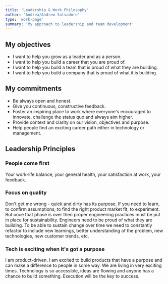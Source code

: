 ```yaml
---
title: 'Leadership & Work Philosophy'
author: 'Andrea/Andrew Salvadore'
type: 'work-page'
summary: 'My approach to leadership and team development'
---
```


## My objectives

- I want to help you grow as a leader and as a person. 
- I want to help you build a career that you are proud of. 
- I want to help you build a team that is proud of what they are building. 
- I want to help you build a company that is proud of what it is building.

## My commitments

- Be always open and honest.
- Give you continuous, constructive feedback.
- Foster an inspiring place to work where everyone's encouraged to innovate, challenge the status quo and always aim higher.
- Provide context and clarity on our vision, objectives and purpose.
- Help people find an exciting career path either in technology or management.

## Leadership Principles

### People come first

Your work-life balance, your general health, your satisfaction at work, your feedback.

### Focus on quality

Don't get me wrong - quick and dirty has its purpose. If you need to learn, to confirm assumptions, to find the right product market fit, to experiment. But once that phase is over then proper engineering practices must be put in place for sustainability. Engineers need to be proud of what they are building. To be able to sustain change over time we need to constantly refactor to include new learnings, better understanding of the problem, new technologies, new customer trends, etc.

### Tech is exciting when it's got a purpose

I am product-driven. I am excited to build products that have a purpose and can make a difference to people in some way.
We are living in very exciting times. Technology is so accessible, ideas are flowing and anyone has a chance to build something. Execution will be the key to success. 